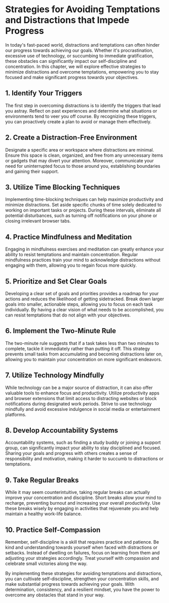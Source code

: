Strategies for Avoiding Temptations and Distractions that Impede Progress
====================================================================================

In today's fast-paced world, distractions and temptations can often hinder our progress towards achieving our goals. Whether it's procrastination, excessive use of technology, or succumbing to immediate gratification, these obstacles can significantly impact our self-discipline and concentration. In this chapter, we will explore effective strategies to minimize distractions and overcome temptations, empowering you to stay focused and make significant progress towards your objectives.

1\. Identify Your Triggers
-------------------------

The first step in overcoming distractions is to identify the triggers that lead you astray. Reflect on past experiences and determine what situations or environments tend to veer you off course. By recognizing these triggers, you can proactively create a plan to avoid or manage them effectively.

2\. Create a Distraction-Free Environment
----------------------------------------

Designate a specific area or workspace where distractions are minimal. Ensure this space is clean, organized, and free from any unnecessary items or gadgets that may divert your attention. Moreover, communicate your need for uninterrupted focus to those around you, establishing boundaries and gaining their support.

3\. Utilize Time Blocking Techniques
-----------------------------------

Implementing time-blocking techniques can help maximize productivity and minimize distractions. Set aside specific chunks of time solely dedicated to working on important tasks or projects. During these intervals, eliminate all potential disturbances, such as turning off notifications on your phone or closing irrelevant browser tabs.

4\. Practice Mindfulness and Meditation
--------------------------------------

Engaging in mindfulness exercises and meditation can greatly enhance your ability to resist temptations and maintain concentration. Regular mindfulness practices train your mind to acknowledge distractions without engaging with them, allowing you to regain focus more quickly.

5\. Prioritize and Set Clear Goals
---------------------------------

Developing a clear set of goals and priorities provides a roadmap for your actions and reduces the likelihood of getting sidetracked. Break down larger goals into smaller, actionable steps, allowing you to focus on each task individually. By having a clear vision of what needs to be accomplished, you can resist temptations that do not align with your objectives.

6\. Implement the Two-Minute Rule
--------------------------------

The two-minute rule suggests that if a task takes less than two minutes to complete, tackle it immediately rather than putting it off. This strategy prevents small tasks from accumulating and becoming distractions later on, allowing you to maintain your concentration on more significant endeavors.

7\. Utilize Technology Mindfully
-------------------------------

While technology can be a major source of distraction, it can also offer valuable tools to enhance focus and productivity. Utilize productivity apps and browser extensions that limit access to distracting websites or block notifications during designated work periods. Strive to use technology mindfully and avoid excessive indulgence in social media or entertainment platforms.

8\. Develop Accountability Systems
---------------------------------

Accountability systems, such as finding a study buddy or joining a support group, can significantly impact your ability to stay disciplined and focused. Sharing your goals and progress with others creates a sense of responsibility and motivation, making it harder to succumb to distractions or temptations.

9\. Take Regular Breaks
----------------------

While it may seem counterintuitive, taking regular breaks can actually improve your concentration and discipline. Short breaks allow your mind to recharge, preventing burnout and increasing your overall productivity. Use these breaks wisely by engaging in activities that rejuvenate you and help maintain a healthy work-life balance.

10\. Practice Self-Compassion
----------------------------

Remember, self-discipline is a skill that requires practice and patience. Be kind and understanding towards yourself when faced with distractions or setbacks. Instead of dwelling on failures, focus on learning from them and adjusting your strategies accordingly. Treat yourself with compassion and celebrate small victories along the way.

By implementing these strategies for avoiding temptations and distractions, you can cultivate self-discipline, strengthen your concentration skills, and make substantial progress towards achieving your goals. With determination, consistency, and a resilient mindset, you have the power to overcome any obstacles that stand in your way.
